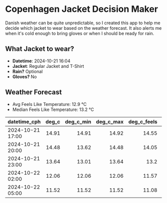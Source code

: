 
# Copenhagen Jacket Decision Maker

Danish weather can be quite unpredictable, so I created this app to help me decide which jacket to wear based on the weather forecast. 
It also alerts me when it's cold enough to bring gloves or when I should be ready for rain.

## What Jacket to wear?

- **Datetime**: 2024-10-21 16:04
- **Jacket**: Regular Jacket and T-Shirt
- **Rain?** Optional
- **Gloves?** No

## Weather Forecast
- Avg Feels Like Temperature: 12.9 °C
- Median Feels Like Temperature: 13.2 °C

| datetime_cph     |   deg_c |   deg_c_min |   deg_c_max |   deg_c_feels | weather   | wind   | rain   |
|:-----------------|--------:|------------:|------------:|--------------:|:----------|:-------|:-------|
| 2024-10-21 17:00 |   14.91 |       14.91 |       14.92 |         14.55 | Clouds    | High   | None   |
| 2024-10-21 20:00 |   14.48 |       13.62 |       14.48 |         14.05 | Clouds    | High   | None   |
| 2024-10-21 23:00 |   13.64 |       13.01 |       13.64 |         13.2  | Clouds    | Low    | None   |
| 2024-10-22 02:00 |   12.06 |       12.06 |       12.06 |         11.57 | Clouds    | Low    | None   |
| 2024-10-22 05:00 |   11.52 |       11.52 |       11.52 |         11.08 | Rain      | Low    | Low    |
        